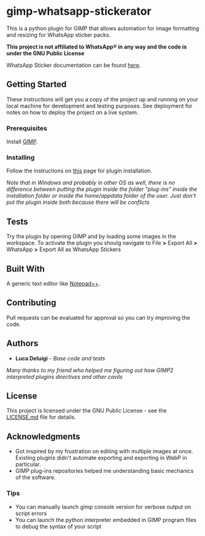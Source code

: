 # gimp-whatsapp-stickerator
This is a python plugin for GIMP that allows automation for image formatting and resizing for WhatsApp sticker packs.

**This project is not affiliated to WhatsApp® in any way and the code is under the GNU Public License**

WhatsApp Sticker documentation can be found [here](https://github.com/WhatsApp/stickers).

## Getting Started

These instructions will get you a copy of the project up and running on your local machine for development and testing purposes. See deployment for notes on how to deploy the project on a live system.

### Prerequisites

Install [GIMP](https://www.gimp.org/).

### Installing

Follow the instructions on [this](https://en.wikibooks.org/wiki/GIMP/Installing_Plugins#Copying_the_plugin_to_the_GIMP_plugin_directory) page for plugin installation.

_Note that in Windows and probably in other OS as well, there is no difference between putting the plugin inside the folder "plug-ins" inside the installation folder or inside the home/appdata folder of the user. Just don't put the plugin inside both because there will be conflicts_

## Tests

Try the plugin by opening GIMP and by loading some images in the workspace. To activate the plugin you shoulg navigate to File __>__ Export All __>__ WhatsApp __>__ Export All as WhatsApp Stickers

## Built With

A generic text editor like [Notepad++](https://notepad-plus-plus.org).

## Contributing

Pull requests can be evaluated for approval so you can try improving the code.

## Authors

* **Luca Deluigi** - *Base code and tests*

_Many thanks to my friend who helped me figuring out how GIMP2 interpreted plugins directives and other cavils_

## License

This project is licensed under the GNU Public License - see the [LICENSE.md](LICENSE.md) file for details.

## Acknowledgments

* Got inspired by my frustration on editing with multiple images at once. Existing plugins didn't automate exporting and exporting in WebP in particular.
* GIMP plug-ins repositories helped me understanding basic mechanics of the software.
### Tips
* You can manually launch gimp console version for verbose output on script errors
* You can launch the python interpreter embedded in GIMP program files to debug the syntax of your script
